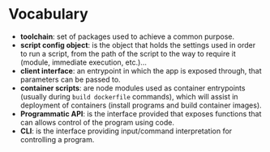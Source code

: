 # Vocabulary
- **toolchain**: set of packages used to achieve a common purpose.
- **script config object**: is the object that holds the settings used in order to run a script, from the path of the script to the way to require it (module, immediate execution, etc.)...
- **client interface**: an entrypoint in which the app is exposed through, that parameters can be passed to.
- **container scripts**: are node modules used as container entrypoints (usually during `build dockerfile` commands), which will assist in deployment of containers (install programs and build container images).
- **Programmatic API**: is the interface provided that exposes functions that can allows control of the program using code.
- **CLI**: is the interface providing input/command interpretation for controlling a program.
